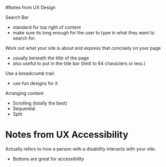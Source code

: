 #Notes from UX Design

Search Bar
* standard for top right of content
* make sure its long enough for the user to type in what they want to search for.

Work out what your site is about and express that concisely on your page
* usually beneath the title of the page
* also useful to put in the title bar (limit to 64 characters or less.)

Use a breadcrumb trail.
* use fun designs for it

Arranging content
* Scrolling (totally the best)
* Sequential
* Split

# Notes from UX Accessibility

Actually refers to how a person with a disability interacts with your site.
* Buttons are great for accessibility

 